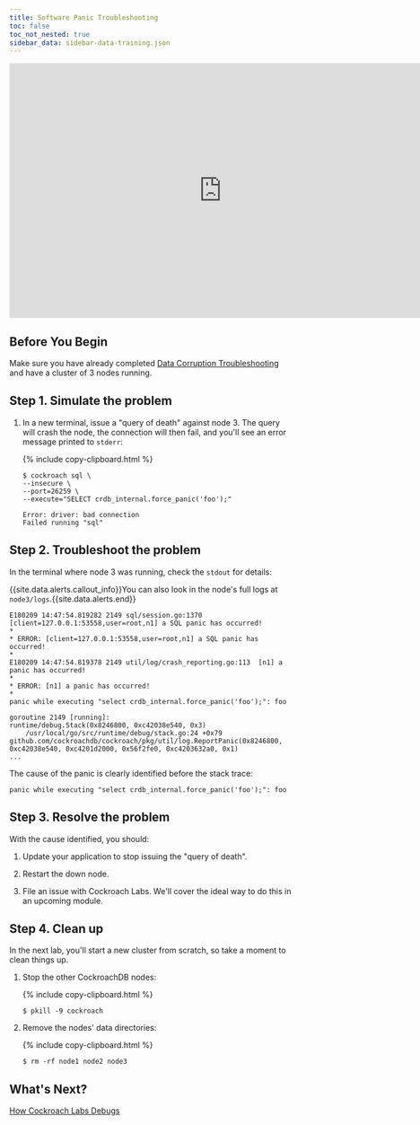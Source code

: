 ```yaml
---
title: Software Panic Troubleshooting
toc: false
toc_not_nested: true
sidebar_data: sidebar-data-training.json
---
```


<iframe src="https://docs.google.com/presentation/d/e/2PACX-1vRLVEmTRHybBudw4VySy16RQ8Udm8uE2bDzEdO5x2g2wY66TMxkGQYDEptIQR-L3FcsaGqgxVCSu9ut/embed?start=false&loop=false" frameborder="0" width="756" height="454" allowfullscreen="true" mozallowfullscreen="true" webkitallowfullscreen="true"></iframe>

<style>
  #toc ul:before {
    content: "Hands-on Lab"
  }
</style>
<div id="toc"></div>

## Before You Begin

Make sure you have already completed [Data Corruption Troubleshooting](data-corruption-troubleshooting.html) and have a cluster of 3 nodes running.

## Step 1. Simulate the problem

1. In a new terminal, issue a "query of death" against node 3. The query will crash the node, the connection will then fail, and you'll see an error message printed to `stderr`:

    {% include copy-clipboard.html %}
    ~~~ shell
    $ cockroach sql \
    --insecure \
    --port=26259 \
    --execute="SELECT crdb_internal.force_panic('foo');"
    ~~~

    ~~~
    Error: driver: bad connection
    Failed running "sql"
    ~~~

## Step 2. Troubleshoot the problem

In the terminal where node 3 was running, check the `stdout` for details:

{{site.data.alerts.callout_info}}You can also look in the node's full logs at <code>node3/logs</code>.{{site.data.alerts.end}}

~~~
E180209 14:47:54.819282 2149 sql/session.go:1370  [client=127.0.0.1:53558,user=root,n1] a SQL panic has occurred!
*
* ERROR: [client=127.0.0.1:53558,user=root,n1] a SQL panic has occurred!
*
E180209 14:47:54.819378 2149 util/log/crash_reporting.go:113  [n1] a panic has occurred!
*
* ERROR: [n1] a panic has occurred!
*
panic while executing "select crdb_internal.force_panic('foo');": foo

goroutine 2149 [running]:
runtime/debug.Stack(0x8246800, 0xc42038e540, 0x3)
	/usr/local/go/src/runtime/debug/stack.go:24 +0x79
github.com/cockroachdb/cockroach/pkg/util/log.ReportPanic(0x8246800, 0xc42038e540, 0xc4201d2000, 0x56f2fe0, 0xc4203632a0, 0x1)
...
~~~

The cause of the panic is clearly identified before the stack trace:

~~~
panic while executing "select crdb_internal.force_panic('foo');": foo
~~~

## Step 3. Resolve the problem

With the cause identified, you should:

1. Update your application to stop issuing the "query of death".

2. Restart the down node.

3. File an issue with Cockroach Labs. We'll cover the ideal way to do this in an upcoming module.

## Step 4. Clean up

In the next lab, you'll start a new cluster from scratch, so take a moment to clean things up.

1. Stop the other CockroachDB nodes:

    {% include copy-clipboard.html %}
    ~~~ shell
    $ pkill -9 cockroach
    ~~~

2. Remove the nodes' data directories:

    {% include copy-clipboard.html %}
    ~~~ shell
    $ rm -rf node1 node2 node3
    ~~~

## What's Next?

[How Cockroach Labs Debugs](how-cockroach-labs-debugs.html)
